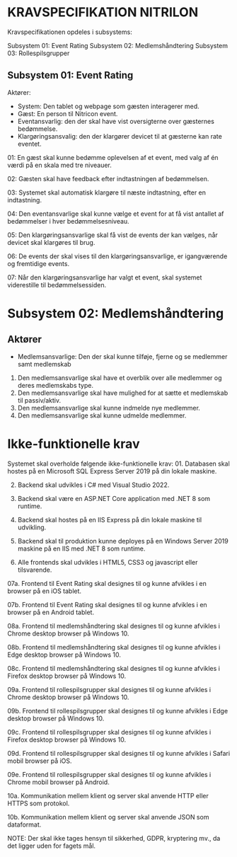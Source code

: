 # KRAVSPECIFIKATION NITRILON

Kravspecifikationen opdeles i subsystems:

Subsystem 01: Event Rating
Subsystem 02: Medlemshåndtering
Subsystem 03: Rollespilsgrupper

## Subsystem 01: Event Rating

Aktører:

- System: Den tablet og webpage som gæsten interagerer med.
- Gæst: En person til Nitricon event.
- Eventansvarlig: den der skal have vist oversigterne over gæsternes bedømmelse.
- Klargøringsansvalig: den der klargører devicet til at gæsterne kan rate eventet.

01: En gæst skal kunne bedømme oplevelsen af et event, med valg af én værdi på en skala med tre niveauer.

02: Gæsten skal have feedback efter indtastningen af bedømmelsen.

03: Systemet skal automatisk klargøre til næste indtastning, efter en indtastning.

04: Den eventansvarlige skal kunne vælge et event for at få vist antallet af bedømmelser i hver bedømmelsesniveau.

05: Den klargøringsansvarlige skal få vist de events der kan vælges, når devicet skal klargøres til brug.

06: De events der skal vises til den klargøringsansvarlige, er igangværende og fremtidige events.

07: Når den klargøringsansvarlige har valgt et event, skal systemet viderestille til bedømmelsessiden.

# Subsystem 02: Medlemshåndtering

## Aktører

- Medlemsansvarlige: Den der skal kunne tilføje, fjerne og se medlemmer samt medlemskab

1. Den medlemsansvarlige skal have et overblik over alle medlemmer og deres medlemskabs type.
2. Den medlemsansvarlige skal have mulighed for at sætte et medlemskab til passiv/aktiv.
3. Den medlemsansvarlige skal kunne indmelde nye medlemmer.
4. Den medlemsansvarlige skal kunne udmelde medlemmer.

# Ikke-funktionelle krav

Systemet skal overholde følgende ikke-funktionelle krav: 01. Databasen skal hostes på en Microsoft SQL Express Server 2019 på din lokale maskine.

2.  Backend skal udvikles i C# med Visual Studio 2022.

3.  Backend skal være en ASP.NET Core application med .NET 8 som runtime.

4.  Backend skal hostes på en IIS Express på din lokale maskine til udvikling.

5.  Backend skal til produktion kunne deployes på en Windows Server 2019 maskine på en IIS med .NET 8 som runtime.

6.  Alle frontends skal udvikles i HTML5, CSS3 og javascript eller tilsvarende.

07a. Frontend til Event Rating skal designes til og kunne afvikles i en browser på en iOS tablet.

07b. Frontend til Event Rating skal designes til og kunne afvikles i en browser på en Android tablet.

08a. Frontend til medlemshåndtering skal designes til og kunne afvikles i Chrome desktop browser på Windows 10.

08b. Frontend til medlemshåndtering skal designes til og kunne afvikles i Edge desktop browser på Windows 10.

08c. Frontend til medlemshåndtering skal designes til og kunne afvikles i Firefox desktop browser på Windows 10.

09a. Frontend til rollespilsgrupper skal designes til og kunne afvikles i Chrome desktop browser på Windows 10.

09b. Frontend til rollespilsgrupper skal designes til og kunne afvikles i Edge desktop browser på Windows 10.

09c. Frontend til rollespilsgrupper skal designes til og kunne afvikles i Firefox desktop browser på Windows 10.

09d. Frontend til rollespilsgrupper skal designes til og kunne afvikles i Safari mobil browser på iOS.

09e. Frontend til rollespilsgrupper skal designes til og kunne afvikles i Chrome mobil browser på Android.

10a. Kommunikation mellem klient og server skal anvende HTTP eller HTTPS som protokol.

10b. Kommunikation mellem klient og server skal anvende JSON som dataformat.

NOTE: Der skal ikke tages hensyn til sikkerhed, GDPR, kryptering mv., da det ligger uden for fagets mål.